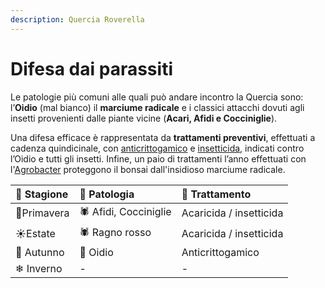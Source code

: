 ```yaml
---
description: Quercia Roverella
---
```


# Difesa dai parassiti

Le patologie più comuni alle quali può andare incontro la Quercia sono: l’**Oidio** \(mal bianco\) il **marciume radicale** e i classici attacchi dovuti agli insetti provenienti dalle piante vicine \(**Acari, Afidi e Cocciniglie**\).

Una difesa efficace è rappresentata da **trattamenti preventivi**, effettuati a cadenza quindicinale, con  [anticrittogamico](https://www.pagineverdibonsai.it/prodotti/nuovo-sanaplant-%28funghicida-ad-ampio-spettro%29---%E2%82%AC--9,80/id-2720.htm) e [insetticida](https://www.pagineverdibonsai.it/prodotti/olio-bianco-%28anticocciniglia---acaricida%29---da-%E2%82%AC--5,90/id-180.htm), indicati contro l’Oidio e tutti gli insetti. Infine, un paio di trattamenti l’anno effettuati con l'[Agrobacter](https://www.pagineverdibonsai.it/prodotti/agrobacter-%28antimarciume-biologico-liquido%29---%E2%82%AC--12,90/id-1387.htm) proteggono il bonsai dall'insidioso marciume radicale.

| 📆 Stagione | 🥀 Patologia | 💊 Trattamento |
| :--- | :--- | :--- |
| 🌿Primavera | 🕷 Afidi, Cocciniglie | Acaricida / insetticida |
| ☀Estate | 🕷 Ragno rosso | Acaricida / insetticida |
| 🍂 Autunno | 🍄 Oidio | Anticrittogamico |
| ❄ Inverno | - | - |


